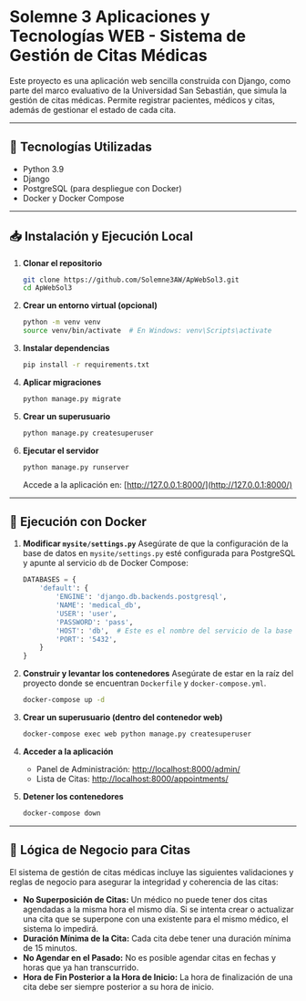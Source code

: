 # Solemne 3 Aplicaciones y Tecnologías WEB - Sistema de Gestión de Citas Médicas

Este proyecto es una aplicación web sencilla construida con Django, como parte del marco evaluativo de la Universidad San Sebastián, que simula la gestión de citas médicas. Permite registrar pacientes, médicos y citas, además de gestionar el estado de cada cita.

---

## 🚀 Tecnologías Utilizadas

*   Python 3.9
*   Django
*   PostgreSQL (para despliegue con Docker)
*   Docker y Docker Compose

---

## 📥 Instalación y Ejecución Local

1.  **Clonar el repositorio**
    ```bash
    git clone https://github.com/Solemne3AW/ApWebSol3.git
    cd ApWebSol3
    ```
2.  **Crear un entorno virtual (opcional)** 
    ```bash
    python -m venv venv
    source venv/bin/activate  # En Windows: venv\Scripts\activate
    ```
3.  **Instalar dependencias**
    ```bash
    pip install -r requirements.txt
    ```
4.  **Aplicar migraciones**
    ```bash
    python manage.py migrate
    ```
5.  **Crear un superusuario**
    ```bash
    python manage.py createsuperuser
    ```
6.  **Ejecutar el servidor**
    ```bash
    python manage.py runserver
    ```
    Accede a la aplicación en: [http://127.0.0.1:8000/](http://127.0.0.1:8000/)

---

## 🐳 Ejecución con Docker

1.  **Modificar `mysite/settings.py`**
    Asegúrate de que la configuración de la base de datos en `mysite/settings.py` esté configurada para PostgreSQL y apunte al servicio `db` de Docker Compose:

    ```python
    DATABASES = {
        'default': {
            'ENGINE': 'django.db.backends.postgresql',
            'NAME': 'medical_db',
            'USER': 'user',
            'PASSWORD': 'pass',
            'HOST': 'db',  # Este es el nombre del servicio de la base de datos en docker-compose
            'PORT': '5432',
        }
    }
    ```

2.  **Construir y levantar los contenedores**
    Asegúrate de estar en la raíz del proyecto donde se encuentran `Dockerfile` y `docker-compose.yml`.
    ```bash
    docker-compose up -d
    ```
3.  **Crear un superusuario (dentro del contenedor web)**
    ```bash
    docker-compose exec web python manage.py createsuperuser
    ```
4.  **Acceder a la aplicación**
    *   Panel de Administración: [http://localhost:8000/admin/](http://localhost:8000/admin/)
    *   Lista de Citas: [http://localhost:8000/appointments/](http://localhost:8000/appointments/)

5.  **Detener los contenedores**
    ```bash
    docker-compose down
    ```
---

## 📅 Lógica de Negocio para Citas

El sistema de gestión de citas médicas incluye las siguientes validaciones y reglas de negocio para asegurar la integridad y coherencia de las citas:

*   **No Superposición de Citas:** Un médico no puede tener dos citas agendadas a la misma hora el mismo día. Si se intenta crear o actualizar una cita que se superpone con una existente para el mismo médico, el sistema lo impedirá.
*   **Duración Mínima de la Cita:** Cada cita debe tener una duración mínima de 15 minutos.
*   **No Agendar en el Pasado:** No es posible agendar citas en fechas y horas que ya han transcurrido.
*   **Hora de Fin Posterior a la Hora de Inicio:** La hora de finalización de una cita debe ser siempre posterior a su hora de inicio.
